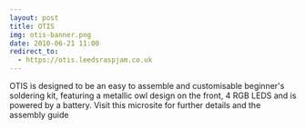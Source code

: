 ```yaml
---
layout: post
title: OTIS
img: otis-banner.png
date: 2010-06-21 11:00
redirect_to:
  - https://otis.leedsraspjam.co.uk
---
```


OTIS is designed to be an easy to assemble and customisable beginner's soldering kit, featuring a metallic owl design on the front, 4 RGB LEDS and is powered by a battery. Visit this microsite for further details and the assembly guide
